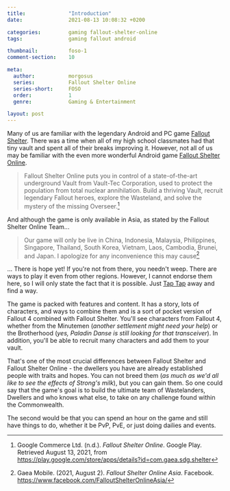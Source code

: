 ```yaml
---
title:              "Introduction"
date:               2021-08-13 10:08:32 +0200

categories:         gaming fallout-shelter-online
tags:               gaming fallout android

thumbnail:          foso-1
comment-section:    10

meta:
  author:           morgosus
  series:           Fallout Shelter Online
  series-short:     FOSO
  order:            1
  genre:            Gaming & Entertainment

layout: post
---
```

Many of us are familiar with the legendary Android and PC game [Fallout Shelter](https://bethesda.net/en/game/falloutshelter). There was a time when all of my high school classmates had that tiny vault and spent all of their breaks improving it. However, not all of us may be familiar with the even more wonderful Android game [Fallout Shelter Online](http://fosol.gaea.com/en/).

> Fallout Shelter Online puts you in control of a state-of-the-art underground Vault from Vault-Tec Corporation, used to protect the population from total nuclear annihilation. Build a thriving Vault, recruit legendary Fallout heroes, explore the Wasteland, and solve the mystery of the missing Overseer.[^1]

And although the game is only available in Asia, as stated by the Fallout Shelter Online Team...

> Our game will only be live in China, Indonesia, Malaysia, Philippines, Singapore, Thailand, South Korea, Vietnam, Laos, Cambodia, Brunei, and Japan. I apologize for any inconvenience this may cause[^2]

... There is hope yet! If you're not from there, you needn't weep. There are ways to play it even from other regions. However, I cannot endorse them here, so I will only state the fact that it is possible. Just [Tap Tap](https://www.taptap.io) away and find a way.

The game is packed with features and content. It has a story, lots of characters, and ways to combine them and is a sort of pocket version of Fallout 4 combined with Fallout Shelter. You'll see characters from Fallout 4, whether from the Minutemen (*another settlement might need your help*) or the Brotherhood (*yes, Paladin Danse is still looking for that transceiver*). In addition, you'll be able to recruit many characters and add them to your vault.

That's one of the most crucial differences between Fallout Shelter and Fallout Shelter Online - the dwellers you have are already established people with traits and hopes. You can not breed them (*as much as we'd all like to see the effects of Strong's milk*), but you can gain them. So one could say that the game's goal is to build the ultimate team of Wastelanders, Dwellers and who knows what else, to take on any challenge found within the Commonwealth.

The second would be that you can spend an hour on the game and still have things to do, whether it be PvP, PvE, or just doing dailies and events.

[^1]: Google Commerce Ltd. (n.d.). *Fallout Shelter Online*. Google Play. Retrieved August 13, 2021, from https://play.google.com/store/apps/details?id=com.gaea.sdg.shelter
[^2]: Gaea Mobile. (2021, August 2). *Fallout Shelter Online Asia*. Facebook. https://www.facebook.com/FalloutShelterOnlineAsia/